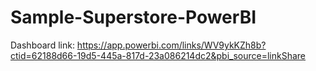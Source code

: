 # Sample-Superstore-PowerBI
Dashboard link: https://app.powerbi.com/links/WV9ykKZh8b?ctid=62188d66-19d5-445a-817d-23a086214dc2&pbi_source=linkShare
